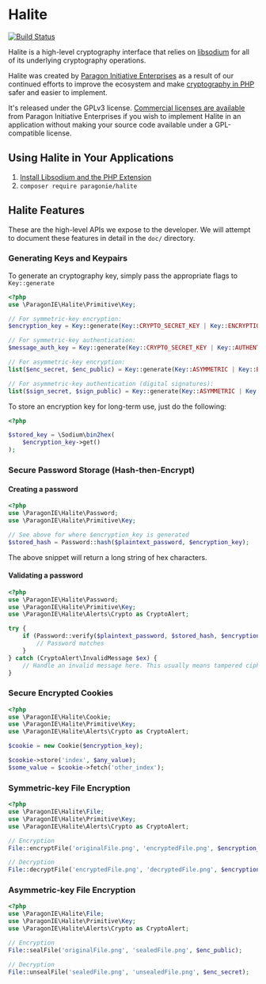 # Halite

[![Build Status](https://travis-ci.org/paragonie/halite.svg?branch=master)](https://travis-ci.org/paragonie/halite)

Halite is a high-level cryptography interface that relies on [libsodium](https://pecl.php.net/package/libsodium)
for all of its underlying cryptography operations.

Halite was created by [Paragon Initiative Enterprises](https://paragonie.com) as
a result of our continued efforts to improve the ecosystem and make [cryptography in PHP](https://paragonie.com/blog/2015/09/state-cryptography-in-php)
safer and easier to implement.

It's released under the GPLv3 license. [Commercial licenses are available](https://paragonie.com/contact) from
Paragon Initiative Enterprises if you wish to implement Halite in an application
without making your source code available under a GPL-compatible license.

## Using Halite in Your Applications

1. [Install Libsodium and the PHP Extension](https://paragonie.com/book/pecl-libsodium/read/00-intro.md#installing-libsodium)
2. `composer require paragonie/halite`

## Halite Features

These are the high-level APIs we expose to the developer. We will attempt to
document these features in detail in the `doc/` directory.

### Generating Keys and Keypairs

To generate an cryptography key, simply pass the appropriate flags to `Key::generate`

```php
<?php
use \ParagonIE\Halite\Primitive\Key;

// For symmetric-key encryption:
$encryption_key = Key::generate(Key::CRYPTO_SECRET_KEY | Key::ENCRYPTION);

// For symmetric-key authentication:
$message_auth_key = Key::generate(Key::CRYPTO_SECRET_KEY | Key::AUTHENTICATION);

// For asymmetric-key encryption:
list($enc_secret, $enc_public) = Key::generate(Key::ASYMMETRIC | Key::ENCRYPTION);

// For asymmetric-key authentication (digital signatures):
list($sign_secret, $sign_public) = Key::generate(Key::ASYMMETRIC | Key::AUTHENTICATION);
```

To store an encryption key for long-term use, just do the following:

```php
<?php

$stored_key = \Sodium\bin2hex(
    $encryption_key->get()
);
```

### Secure Password Storage (Hash-then-Encrypt)

#### Creating a password

```php
<?php
use \ParagonIE\Halite\Password;
use \ParagonIE\Halite\Primitive\Key;

// See above for where $encryption_key is generated
$stored_hash = Password::hash($plaintext_password, $encryption_key);
```

The above snippet will return a long string of hex characters.

#### Validating a password

```php
<?php
use \ParagonIE\Halite\Password;
use \ParagonIE\Halite\Primitive\Key;
use \ParagonIE\Halite\Alerts\Crypto as CryptoAlert;

try {
    if (Password::verify($plaintext_password, $stored_hash, $encryption_key)) {
        // Password matches
    }
} catch (CryptoAlert\InvalidMessage $ex) {
    // Handle an invalid message here. This usually means tampered cipheretxt.
}
```

### Secure Encrypted Cookies

```php
<?php
use \ParagonIE\Halite\Cookie;
use \ParagonIE\Halite\Primitive\Key;
use \ParagonIE\Halite\Alerts\Crypto as CryptoAlert;

$cookie = new Cookie($encryption_key);

$cookie->store('index', $any_value);
$some_value = $cookie->fetch('other_index');
```

### Symmetric-key File Encryption

```php
<?php
use \ParagonIE\Halite\File;
use \ParagonIE\Halite\Primitive\Key;
use \ParagonIE\Halite\Alerts\Crypto as CryptoAlert;

// Encryption
File::encryptFile('originalFile.png', 'encryptedFile.png', $encryption_key);

// Decryption
File::decryptFile('encryptedFile.png', 'decryptedFile.png', $encryption_key);
```

### Asymmetric-key File Encryption

```php
<?php
use \ParagonIE\Halite\File;
use \ParagonIE\Halite\Primitive\Key;
use \ParagonIE\Halite\Alerts\Crypto as CryptoAlert;

// Encryption
File::sealFile('originalFile.png', 'sealedFile.png', $enc_public);

// Decryption
File::unsealFile('sealedFile.png', 'unsealedFile.png', $enc_secret);
```
